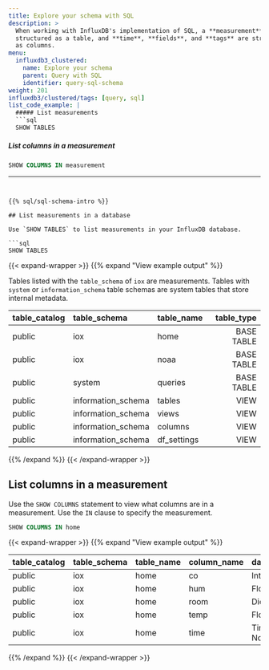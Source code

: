```yaml
---
title: Explore your schema with SQL
description: >
  When working with InfluxDB's implementation of SQL, a **measurement** is
  structured as a table, and **time**, **fields**, and **tags** are structured
  as columns.
menu:
  influxdb3_clustered:
    name: Explore your schema
    parent: Query with SQL
    identifier: query-sql-schema
weight: 201
influxdb3/clustered/tags: [query, sql]
list_code_example: |
  ##### List measurements
  ```sql
  SHOW TABLES
  ```

  ##### List columns in a measurement
  ```sql
  SHOW COLUMNS IN measurement
  ```
---
```


{{% sql/sql-schema-intro %}}

## List measurements in a database

Use `SHOW TABLES` to list measurements in your InfluxDB database.

```sql
SHOW TABLES
```

{{< expand-wrapper >}}
{{% expand "View example output" %}}

Tables listed with the `table_schema` of `iox` are measurements.
Tables with `system` or `information_schema` table schemas are system tables that
store internal metadata.

| table_catalog | table_schema       | table_name  | table_type |
| :------------ | :----------------- | :---------- | ---------: |
| public        | iox                | home        | BASE TABLE |
| public        | iox                | noaa        | BASE TABLE |
| public        | system             | queries     | BASE TABLE |
| public        | information_schema | tables      |       VIEW |
| public        | information_schema | views       |       VIEW |
| public        | information_schema | columns     |       VIEW |
| public        | information_schema | df_settings |       VIEW |

{{% /expand %}}
{{< /expand-wrapper >}}

## List columns in a measurement

Use the `SHOW COLUMNS` statement to view what columns are in a measurement.
Use the `IN` clause to specify the measurement.

```sql
SHOW COLUMNS IN home
```

{{< expand-wrapper >}}
{{% expand "View example output" %}}

| table_catalog | table_schema | table_name | column_name | data_type                   | is_nullable |
| :------------ | :----------- | :--------- | :---------- | :-------------------------- | ----------: |
| public        | iox          | home       | co          | Int64                       |         YES |
| public        | iox          | home       | hum         | Float64                     |         YES |
| public        | iox          | home       | room        | Dictionary(Int32, Utf8)     |         YES |
| public        | iox          | home       | temp        | Float64                     |         YES |
| public        | iox          | home       | time        | Timestamp(Nanosecond, None) |          NO |

{{% /expand %}}
{{< /expand-wrapper >}}
